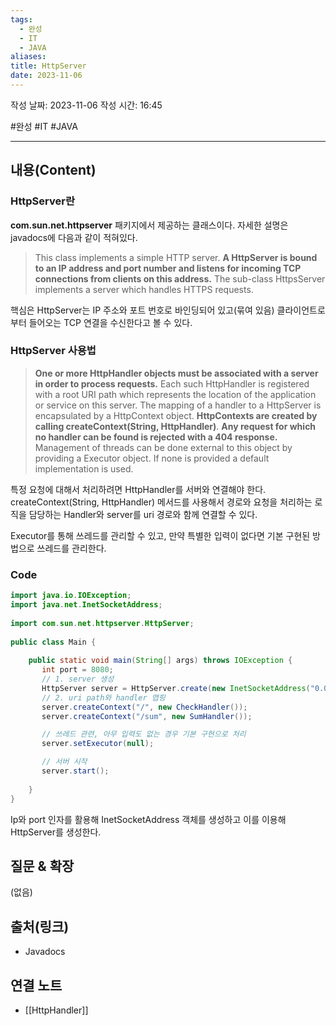```yaml
---
tags:
  - 완성
  - IT
  - JAVA
aliases: 
title: HttpServer
date: 2023-11-06
---
```

작성 날짜: 2023-11-06
작성 시간: 16:45

 #완성 #IT #JAVA 

----
## 내용(Content)

### HttpServer란
**com.sun.net.httpserver** 패키지에서 제공하는 클래스이다. 자세한 설명은 javadocs에 다음과 같이 적혀있다.

> This class implements a simple HTTP server. **A HttpServer is bound to an IP address and port number and listens for incoming TCP connections from clients on this address.** The sub-class HttpsServer implements a server which handles HTTPS requests.

핵심은 HttpServer는 IP 주소와 포트 번호로 바인딩되어 있고(묶여 있음) 클라이언트로부터 들어오는 TCP 연결을 수신한다고 볼 수 있다.

### HttpServer 사용법

> **One or more HttpHandler objects must be associated with a server in order to process requests.** Each such HttpHandler is registered with a root URI path which represents the location of the application or service on this server. The mapping of a handler to a HttpServer is encapsulated by a HttpContext object. **HttpContexts are created by calling createContext(String, HttpHandler)**. **Any request for which no handler can be found is rejected with a 404 response.** Management of threads can be done external to this object by providing a Executor object. If none is provided a default implementation is used.

특정 요청에 대해서 처리하려면 HttpHandler를 서버와 연결해야 한다.  createContext(String, HttpHandler) 메서드를 사용해서 경로와 요청을 처리하는 로직을 담당하는 Handler와 server를 uri 경로와 함께 연결할 수 있다.

Executor를 통해 쓰레드를 관리할 수 있고, 만약 특별한 입력이 없다면 기본 구현된 방법으로 쓰레드를 관리한다.


### Code

```java
import java.io.IOException;  
import java.net.InetSocketAddress;  
  
import com.sun.net.httpserver.HttpServer;  
  
public class Main {  
  
    public static void main(String[] args) throws IOException {  
       int port = 8080;  
       // 1. server 생성
       HttpServer server = HttpServer.create(new InetSocketAddress("0.0.0.0", port), 0);  
       // 2. uri path와 handler 맵핑
       server.createContext("/", new CheckHandler());  
       server.createContext("/sum", new SumHandler()); 

	   // 쓰레드 관련, 아무 입력도 없는 경우 기본 구현으로 처리
       server.setExecutor(null);  

	   // 서버 시작
       server.start();  
  
    }  
}
```
Ip와 port 인자를 활용해 InetSocketAddress 객체를 생성하고 이를 이용해 HttpServer를 생성한다.

## 질문 & 확장

(없음)

## 출처(링크)
- Javadocs

## 연결 노트
- [[HttpHandler]]









